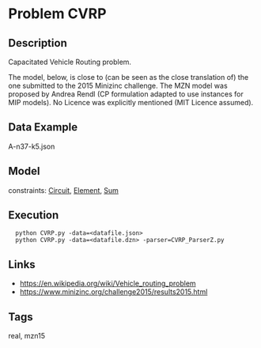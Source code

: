 # Problem CVRP
## Description
Capacitated Vehicle Routing problem.

The model, below, is close to (can be seen as the close translation of) the one submitted to the 2015 Minizinc challenge.
The MZN model was proposed by Andrea Rendl (CP formulation adapted to use instances for MIP models).
No Licence was explicitly mentioned (MIT Licence assumed).

## Data Example
  A-n37-k5.json

## Model
  constraints: [Circuit](http://pycsp.org/documentation/constraints/Circuit), [Element](http://pycsp.org/documentation/constraints/Element), [Sum](http://pycsp.org/documentation/constraints/Sum)

## Execution
```
  python CVRP.py -data=<datafile.json>
  python CVRP.py -data=<datafile.dzn> -parser=CVRP_ParserZ.py
```

## Links
  - https://en.wikipedia.org/wiki/Vehicle_routing_problem
  - https://www.minizinc.org/challenge2015/results2015.html

## Tags
  real, mzn15
